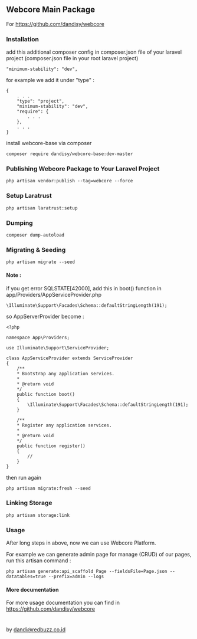 ## Webcore Main Package

For https://github.com/dandisy/webcore

### Installation

add this additional composer config in composer.json file of your laravel project (composer.json file in your root laravel project)
    
    "minimum-stability": "dev",

for example we add it under "type" :

    {
        . . .
        "type": "project",
        "minimum-stability": "dev",
        "require": {
            . . .
        },
        . . .
    }

install webcore-base via composer

    composer require dandisy/webcore-base:dev-master

### Publishing Webcore Package to Your Laravel Project

    php artisan vendor:publish --tag=webcore --force

### Setup Laratrust

    php artisan laratrust:setup

### Dumping

    composer dump-autoload

### Migrating & Seeding

    php artisan migrate --seed

#### Note :
if you get error SQLSTATE[42000], add this in boot() function in app/Providers/AppServiceProvider.php

    \Illuminate\Support\Facades\Schema::defaultStringLength(191);

so AppServerProvider become :

    <?php

    namespace App\Providers;

    use Illuminate\Support\ServiceProvider;

    class AppServiceProvider extends ServiceProvider
    {
        /**
        * Bootstrap any application services.
        *
        * @return void
        */
        public function boot()
        {
            \Illuminate\Support\Facades\Schema::defaultStringLength(191);
        }

        /**
        * Register any application services.
        *
        * @return void
        */
        public function register()
        {
            //
        }
    }

then run again

    php artisan migrate:fresh --seed

### Linking Storage

    php artisan storage:link

### Usage

After long steps in above, now we can use Webcore Platform.

For example we can generate admin page for manage (CRUD) of our pages, run this artisan command :

    php artisan generate:api_scaffold Page --fieldsFile=Page.json --datatables=true --prefix=admin --logs

#### More documentation

For more usage documentation you can find in https://github.com/dandisy/webcore


#
by dandi@redbuzz.co.id
